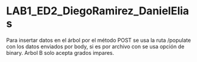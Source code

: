 # LAB1_ED2_DiegoRamirez_DanielElias
Para insertar datos en el árbol por el método POST se usa la ruta /populate con los datos enviados por body, si es por archivo con se usa opción de binary.
Arbol B solo acepta grados impares.

